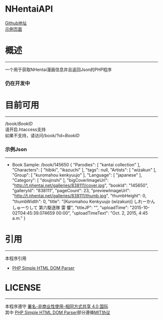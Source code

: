 # NHentaiAPI  
[Github地址](https://github.com/HoshinoTouko/NHentaiAPI)  
[示例页面](http://demo.touko.moe/nhentai/book/145650)  
# 概述
***
一个用于获取NHentai漫画信息并且返回Json的PHP程序  
### 仍在开发中
# 目前可用
***
/book/*BookID*  
请开启.htaccess支持  
如果不支持，请访问/book/?id=*BookID*  
### 示例Json
***
* Book
Sample: /book/145650
		{
		    "Parodies": [
		        "kantai collection"
		    ],
		    "Characters": [
		        "hibiki",
		        "ikazuchi"
		    ],
		    "tags": null,
		    "Artists": [
		        "wizakun"
		    ],
		    "Group": [
		        "kuromahou kenkyuujo"
		    ],
		    "Language": [
		        "japanese"
		    ],
		    "Category": [
		        "doujinshi"
		    ],
		    "bigCoverImageUrl": "http://t.nhentai.net/galleries/838111/cover.jpg",
		    "bookId": "145650",
		    "galleryId": "838111",
		    "pageCount": 23,
		    "previewImageUrl": "http://t.nhentai.net/galleries/838111/thumb.jpg",
		    "thumbHeight": 0,
		    "thumbWidth": 0,
		    "title": "[Kuromahou Kenkyuujo (wizakun)] しれーかんしゅーりして 第六駆逐隊 雷 響",
		    "titleJP": "",
		    "uploadTime": "2015-10-02T04:45:39.074659 00:00",
		    "uploadTimeText": "Oct. 2, 2015, 4:45 a.m."
		}
 # 引用
 ***
 本程序引用  
 * [PHP Simple HTML DOM Parser](http://simplehtmldom.sourceforge.net/)  
 
 
 # LICENSE
 ***
 本程序遵守 [署名-非商业性使用-相同方式共享 4.0 国际](http://creativecommons.org/licenses/by-nc-sa/4.0/)  
 其中 [PHP Simple HTML DOM Parser](http://simplehtmldom.sourceforge.net/)部分遵循[MIT协议](http://opensource.org/licenses/mit-license.php)
